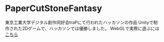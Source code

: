 # PaperCutStoneFantasy
東京工業大学デジタル創作同好会traPにて行われたハッカソンの作品
Unityで制作された2Dゲームで、ハッカソンでは優勝しました。
WebGLで実際に遊ぶには[こちら](https://forenard.github.io/PaperCutStoneFantasy/)

